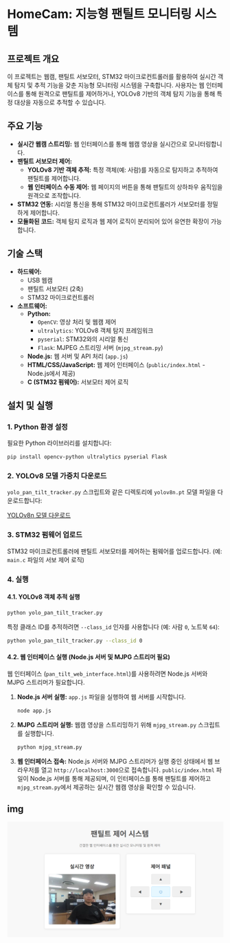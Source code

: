# HomeCam: 지능형 팬틸트 모니터링 시스템

## 프로젝트 개요

이 프로젝트는 웹캠, 팬틸트 서보모터, STM32 마이크로컨트롤러를 활용하여 실시간 객체 탐지 및 추적 기능을 갖춘 지능형 모니터링 시스템을 구축합니다. 사용자는 웹 인터페이스를 통해 원격으로 팬틸트를 제어하거나, YOLOv8 기반의 객체 탐지 기능을 통해 특정 대상을 자동으로 추적할 수 있습니다.

## 주요 기능

-   **실시간 웹캠 스트리밍:** 웹 인터페이스를 통해 웹캠 영상을 실시간으로 모니터링합니다.
-   **팬틸트 서보모터 제어:**
    -   **YOLOv8 기반 객체 추적:** 특정 객체(예: 사람)를 자동으로 탐지하고 추적하여 팬틸트를 제어합니다.
    -   **웹 인터페이스 수동 제어:** 웹 페이지의 버튼을 통해 팬틸트의 상하좌우 움직임을 원격으로 조작합니다.
-   **STM32 연동:** 시리얼 통신을 통해 STM32 마이크로컨트롤러가 서보모터를 정밀하게 제어합니다.
-   **모듈화된 코드:** 객체 탐지 로직과 웹 제어 로직이 분리되어 있어 유연한 확장이 가능합니다.

## 기술 스택

-   **하드웨어:**
    -   USB 웹캠
    -   팬틸트 서보모터 (2축)
    -   STM32 마이크로컨트롤러
-   **소프트웨어:**
    -   **Python:**
        -   `OpenCV`: 영상 처리 및 웹캠 제어
        -   `ultralytics`: YOLOv8 객체 탐지 프레임워크
        -   `pyserial`: STM32와의 시리얼 통신
        -   `Flask`: MJPEG 스트리밍 서버 (`mjpg_stream.py`)
    -   **Node.js:** 웹 서버 및 API 처리 (`app.js`)
    -   **HTML/CSS/JavaScript:** 웹 제어 인터페이스 (`public/index.html` - Node.js에서 제공)
    -   **C (STM32 펌웨어):** 서보모터 제어 로직

## 설치 및 실행

### 1. Python 환경 설정

필요한 Python 라이브러리를 설치합니다:

```bash
pip install opencv-python ultralytics pyserial Flask
```

### 2. YOLOv8 모델 가중치 다운로드

`yolo_pan_tilt_tracker.py` 스크립트와 같은 디렉토리에 `yolov8n.pt` 모델 파일을 다운로드합니다:

[YOLOv8n 모델 다운로드](https://github.com/ultralytics/ultralytics/releases/download/v8.0.0/yolov8n.pt)

### 3. STM32 펌웨어 업로드

STM32 마이크로컨트롤러에 팬틸트 서보모터를 제어하는 펌웨어를 업로드합니다. (예: `main.c` 파일의 서보 제어 로직)

### 4. 실행

#### 4.1. YOLOv8 객체 추적 실행

```bash
python yolo_pan_tilt_tracker.py
```

특정 클래스 ID를 추적하려면 `--class_id` 인자를 사용합니다 (예: 사람 `0`, 노트북 `64`):

```bash
python yolo_pan_tilt_tracker.py --class_id 0
```

#### 4.2. 웹 인터페이스 실행 (Node.js 서버 및 MJPG 스트리머 필요)

웹 인터페이스 (`pan_tilt_web_interface.html`)를 사용하려면 Node.js 서버와 MJPG 스트리머가 필요합니다.

1.  **Node.js 서버 실행:**
    `app.js` 파일을 실행하여 웹 서버를 시작합니다.
    ```bash
    node app.js
    ```
2.  **MJPG 스트리머 실행:**
    웹캠 영상을 스트리밍하기 위해 `mjpg_stream.py` 스크립트를 실행합니다.
    ```bash
    python mjpg_stream.py
    ```
3.  **웹 인터페이스 접속:**
    Node.js 서버와 MJPG 스트리머가 실행 중인 상태에서 웹 브라우저를 열고 `http://localhost:3000`으로 접속합니다. `public/index.html` 파일이 Node.js 서버를 통해 제공되며, 이 인터페이스를 통해 팬틸트를 제어하고 `mjpg_stream.py`에서 제공하는 실시간 웹캠 영상을 확인할 수 있습니다.

## img
<img src = "https://github.com/doriko114-afk/homecam/blob/master/img/homecam.png">
